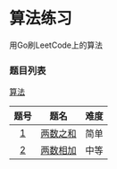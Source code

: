 # 算法练习
用Go刷LeetCode上的算法


### 题目列表
[算法](https://leetcode-cn.com/problemset/algorithms/)

题号 | 题名 | 难度
:-: | :-: | :-:
[1](https://github.com/cocowh/algorithm/tree/master/0001_twoSum) | [两数之和](https://leetcode-cn.com/problems/two-sum/) | 简单
[2](https://github.com/cocowh/algorithm/tree/master/0002_addTwoNumbers) | [两数相加](https://leetcode-cn.com/problems/add-two-numbers/submissions/) | 中等



